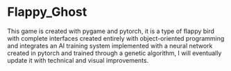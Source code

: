 # Flappy_Ghost
This game is created with pygame and pytorch, it is a type of flappy bird with complete interfaces created entirely with object-oriented programming and integrates an AI training system implemented with a neural network created in pytorch and trained through a genetic algorithm, I will eventually update it with technical and visual improvements.
